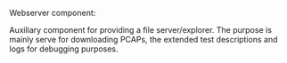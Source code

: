 Webserver component:

Auxiliary component for providing a file server/explorer.
The purpose is mainly serve for downloading PCAPs, the extended test 
descriptions and logs for debugging purposes.
